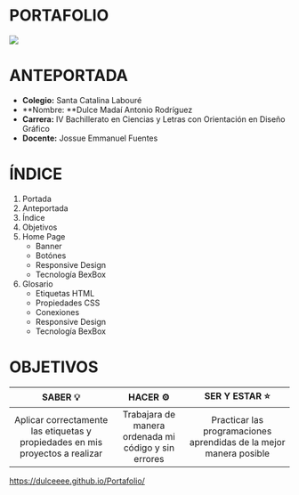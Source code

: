 # PORTAFOLIO

<img src="https://dulceeee.github.io/imagens/img/banner.png">


# ANTEPORTADA
- **Colegio:** Santa Catalina Labouré
- **Nombre: **Dulce Madaí Antonio Rodríguez
- **Carrera:** IV Bachillerato en Ciencias y Letras con Orientación en Diseño Gráfico
- **Docente:** Jossue Emmanuel Fuentes


# ÍNDICE
1.  Portada
2.  Anteportada
3. Índice
4. Objetivos
5. Home Page
	+ Banner
	+ Botónes
	+ Responsive Design
	+ Tecnología BexBox
6. Glosario
	+ Etiquetas HTML
	+ Propiedades CSS
	+ Conexiones 
	+ Responsive Design
	+ Tecnología BexBox


# OBJETIVOS
|  SABER 💡 | HACER ⚙ | SER Y ESTAR ⭐ |
| :------------: | :------------: | :------------: |
|  Aplicar correctamente las etiquetas y propiedades en mis proyectos a realizar | Trabajara de manera ordenada mi código y sin errores  | Practicar las programaciones aprendidas de la mejor manera posible  |


https://dulceeee.github.io/Portafolio/
